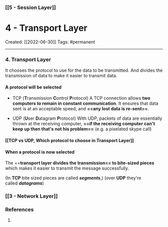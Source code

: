 ### [[5 - Session Layer]]

# 4 - Transport Layer
Created:  [[2022-06-30]]
Tags: #permanent 

---
### 4. Transport Layer
It chooses the protocol to use for the data to be transmitted. And divides the transmission of data to make it easier to transmit data. 



#### A protocol will be selected  
- TCP (**T**ransmission **C**ontrol **P**rotocol)
A TCP connection allows **two computers to remain in constant communication**. It ensures that data sent is at an acceptable speed, and **==any lost data is re-sent==**.

- UDP (**U**ser **D**atagram **P**rotocol)
With UDP, packets of data are essentially thrown at the receiving computer, **==if the receiving computer can't keep up then that's not his problem==** 
(e.g. a pixelated skype call)

#### [[TCP vs UDP, Which protocol to choose in Transport Layer]]




#### When a protocol is now selected 
The ==**transport layer divides the transmission== to bite-sized pieces** which makes it easier to transmit the message successfully. 

(In **TCP** bite sized pieces are called **_segments_**,) 
(over **UDP** they're called **_datagrams_**)




### [[3 - Network Layer]]












### References
1. 